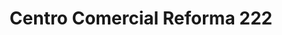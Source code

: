 ---
title: "Centro Comercial Reforma 222"
url: /ciudad-de-mexico/centro-comercial-reforma-222/
shop: Einkaufszentrum
---